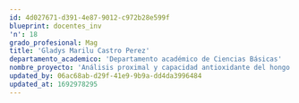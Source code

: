 ```yaml
---
id: 4d027671-d391-4e87-9012-c972b28e599f
blueprint: docentes_inv
'n': 18
grado_profesional: Mag
title: 'Gladys Marilu Castro Perez'
departamento_academico: 'Departamento académico de Ciencias Básicas'
nombre_proyecto: 'Análisis proximal y capacidad antioxidante del hongo Lentinula edodes Berk desarrollados por Fermentación en Fase Solida en granos de Chenopodium quinoa willd y salvado de trigo.'
updated_by: 06ac68ab-d29f-41e9-9b9a-dd4da3996484
updated_at: 1692978295
---
```

